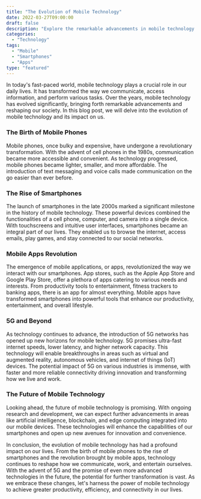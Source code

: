 ```yaml
---
title: "The Evolution of Mobile Technology"
date: 2022-03-27T09:00:00
draft: false
description: "Explore the remarkable advancements in mobile technology and its impact on our lives."
categories:
  - "Technology"
tags:
  - "Mobile"
  - "Smartphones"
  - "Apps"
type: "featured"
---
```


In today's fast-paced world, mobile technology plays a crucial role in our daily lives. It has transformed the way we communicate, access information, and perform various tasks. Over the years, mobile technology has evolved significantly, bringing forth remarkable advancements and reshaping our society. In this blog post, we will delve into the evolution of mobile technology and its impact on us.

### The Birth of Mobile Phones

Mobile phones, once bulky and expensive, have undergone a revolutionary transformation. With the advent of cell phones in the 1980s, communication became more accessible and convenient. As technology progressed, mobile phones became lighter, smaller, and more affordable. The introduction of text messaging and voice calls made communication on the go easier than ever before.

### The Rise of Smartphones

The launch of smartphones in the late 2000s marked a significant milestone in the history of mobile technology. These powerful devices combined the functionalities of a cell phone, computer, and camera into a single device. With touchscreens and intuitive user interfaces, smartphones became an integral part of our lives. They enabled us to browse the internet, access emails, play games, and stay connected to our social networks.

### Mobile Apps Revolution

The emergence of mobile applications, or apps, revolutionized the way we interact with our smartphones. App stores, such as the Apple App Store and Google Play Store, offer a plethora of apps catering to various needs and interests. From productivity tools to entertainment, fitness trackers to banking apps, there is an app for almost everything. Mobile apps have transformed smartphones into powerful tools that enhance our productivity, entertainment, and overall lifestyle.

### 5G and Beyond

As technology continues to advance, the introduction of 5G networks has opened up new horizons for mobile technology. 5G promises ultra-fast internet speeds, lower latency, and higher network capacity. This technology will enable breakthroughs in areas such as virtual and augmented reality, autonomous vehicles, and internet of things (IoT) devices. The potential impact of 5G on various industries is immense, with faster and more reliable connectivity driving innovation and transforming how we live and work.

### The Future of Mobile Technology

Looking ahead, the future of mobile technology is promising. With ongoing research and development, we can expect further advancements in areas like artificial intelligence, blockchain, and edge computing integrated into our mobile devices. These technologies will enhance the capabilities of our smartphones and open up new avenues for innovation and convenience.

In conclusion, the evolution of mobile technology has had a profound impact on our lives. From the birth of mobile phones to the rise of smartphones and the revolution brought by mobile apps, technology continues to reshape how we communicate, work, and entertain ourselves. With the advent of 5G and the promise of even more advanced technologies in the future, the potential for further transformation is vast. As we embrace these changes, let's harness the power of mobile technology to achieve greater productivity, efficiency, and connectivity in our lives.
